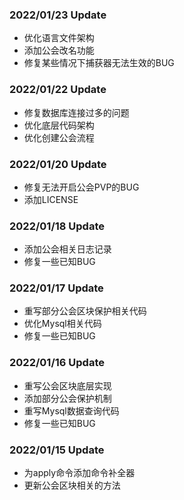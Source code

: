 ### 2022/01/23 Update
* 优化语言文件架构
* 添加公会改名功能
* 修复某些情况下捕获器无法生效的BUG

### 2022/01/22 Update
* 修复数据库连接过多的问题
* 优化底层代码架构
* 优化创建公会流程

### 2022/01/20 Update
* 修复无法开启公会PVP的BUG
* 添加LICENSE

### 2022/01/18 Update
* 添加公会相关日志记录
* 修复一些已知BUG

### 2022/01/17 Update
* 重写部分公会区块保护相关代码
* 优化Mysql相关代码
* 修复一些已知BUG

### 2022/01/16 Update
* 重写公会区块底层实现
* 添加部分公会保护机制
* 重写Mysql数据查询代码
* 修复一些已知BUG

### 2022/01/15 Update
* 为apply命令添加命令补全器
* 更新公会区块相关的方法